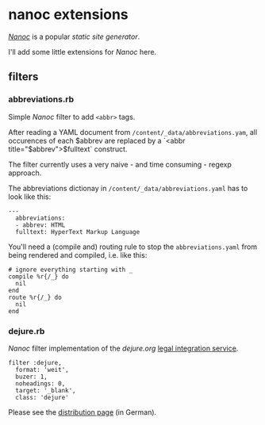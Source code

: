 # nanoc extensions

*[Nanoc](http://nanoc.ws/)* is a popular *static site generator*.

I'll add some little extensions for *Nanoc* here.

## filters

### abbreviations.rb

Simple *Nanoc* filter to add `<abbr>` tags.

After reading a YAML document from `/content/_data/abbreviations.yam`,
all occurences of each $abbrev are replaced by a
`<abbr title="$abbrev">$fulltext</abbr>` construct.

The filter currently uses a very naive - and time consuming - regexp approach.

The abbreviations dictionay in `/content/_data/abbreviations.yaml` has to
look like this:

    ---
	  abbreviations:
	  - abbrev: HTML
      fulltext: HyperText Markup Language

You'll need a (compile and) routing rule to stop the `abbreviations.yaml`
from being rendered and compiled, i.e. like this:

    # ignore everything starting with _
    compile %r{/_} do
      nil
    end
    route %r{/_} do
      nil
    end

### dejure.rb

*Nanoc* filter implementation of the *dejure.org*
[legal integration service](https://dejure.org/vernetzung.html).

    filter :dejure,
      format: 'weit',
      buzer: 1,
      noheadings: 0,
      target: '_blank',
      class: 'dejure'

Please see the [distribution page](https://th-h.de/net/software/nanoc-dejure/) (in German).
